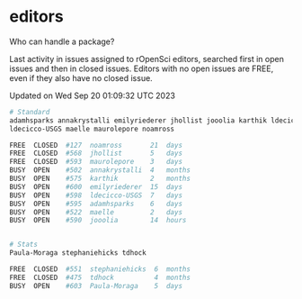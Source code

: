 # editors

Who can handle a package?

Last activity in issues assigned to rOpenSci editors, searched first in open
issues and then in closed issues. Editors with no open issues are FREE, even if
they also have no closed issue.


Updated on Wed Sep 20 01:09:32 UTC 2023

```bash
# Standard
adamhsparks annakrystalli emilyriederer jhollist jooolia karthik ldecicco
ldecicco-USGS maelle maurolepore noamross

FREE  CLOSED  #127  noamross       21  days
FREE  CLOSED  #568  jhollist       5   days
FREE  CLOSED  #593  maurolepore    3   days
BUSY  OPEN    #502  annakrystalli  4   months
BUSY  OPEN    #575  karthik        2   months
BUSY  OPEN    #600  emilyriederer  15  days
BUSY  OPEN    #598  ldecicco-USGS  7   days
BUSY  OPEN    #595  adamhsparks    6   days
BUSY  OPEN    #522  maelle         2   days
BUSY  OPEN    #590  jooolia        14  hours


# Stats
Paula-Moraga stephaniehicks tdhock

FREE  CLOSED  #551  stephaniehicks  6  months
FREE  CLOSED  #475  tdhock          4  months
BUSY  OPEN    #603  Paula-Moraga    5  days
```
